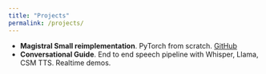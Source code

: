 ```yaml
---
title: "Projects"
permalink: /projects/
---
```


- **Magistral Small reimplementation**. PyTorch from scratch. [GitHub](https://github.com/Na00s/PyTorch-Playground/)
- **Conversational Guide**. End to end speech pipeline with Whisper, Llama, CSM TTS. Realtime demos.
